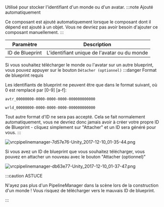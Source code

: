 

Utilisé pour stocker l'identifiant d'un monde ou d'un avatar.
:::note Ajouté automatiquement

Ce composant est ajouté automatiquement lorsque le composant dont il dépend est ajouté à un objet. Vous ne devriez pas avoir besoin d'ajouter ce composant manuellement.
:::

| Paramètre     | Description                            |
|--------------|---------------------------------------|
| ID de Blueprint | L'identifiant unique de l'avatar ou du monde |

Si vous souhaitez télécharger le monde ou l'avatar sur un autre blueprint, vous pouvez appuyer sur le bouton `Détacher (optionnel)`
:::danger Format de blueprint requis

Les identifiants de blueprint ne peuvent être que dans le format suivant, où 0 est remplacé par [0-9] [a-f]:

`avtr_00000000-0000-0000-0000-000000000000`

`wrld_00000000-0000-0000-0000-000000000000`

Tout autre format d'ID ne sera pas accepté. Cela se fait normalement automatiquement, vous ne devriez donc jamais avoir à créer votre propre ID de Blueprint - cliquez simplement sur "Attacher" et un ID sera généré pour vous.
:::

![vrcpipelinemanager-7d57e76-Unity_2017-12-10_01-35-44.png](/img/sdk/vrcpipelinemanager-7d57e76-Unity_2017-12-10_01-35-44.png)

Si vous avez un ID de blueprint que vous souhaitez télécharger, vous pouvez en attacher un nouveau avec le bouton "Attacher (optionnel)"

![vrcpipelinemanager-db63e77-Unity_2017-12-10_01-37-47.png](/img/sdk/vrcpipelinemanager-db63e77-Unity_2017-12-10_01-37-47.png)

:::caution ASTUCE

N'ayez pas plus d'un PipelineManager dans la scène lors de la construction d'un monde ! Vous risquez de télécharger vers le mauvais ID de blueprint.

:::